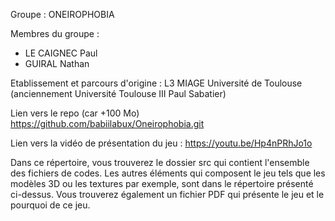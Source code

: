 Groupe : ONEIROPHOBIA

Membres du groupe :
  - LE CAIGNEC Paul
  - GUIRAL Nathan

Etablissement et parcours d'origine : L3 MIAGE Université de Toulouse (anciennement Université Toulouse III Paul Sabatier)

Lien vers le repo (car +100 Mo) 
https://github.com/babiilabux/Oneirophobia.git

Lien vers la vidéo de présentation du jeu : 
https://youtu.be/Hp4nPRhJo1o

Dans ce répertoire, vous trouverez le dossier src qui contient l'ensemble des fichiers de codes. Les autres éléments qui composent le jeu tels que les modèles 3D ou les textures par exemple, sont dans le répertoire présenté ci-dessus. Vous trouverez également un fichier PDF qui présente le jeu et le pourquoi de ce jeu.
